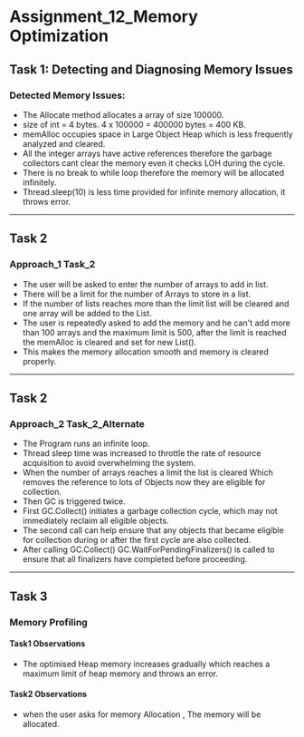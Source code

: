 ﻿# Assignment_12_Memory Optimization

## Task 1: Detecting and Diagnosing Memory Issues

### Detected Memory Issues:
* The Allocate method allocates a array of size 100000.
* size of int = 4 bytes. 4 x 100000 = 400000 bytes = 400 KB.
* memAlloc occupies space in Large Object Heap which is less frequently analyzed
and cleared.
* All the integer arrays have active references therefore the garbage collectors 
cant clear the memory even it checks LOH during the cycle.
* There is no break to while loop therefore the memory will be allocated infinitely.
* Thread.sleep(10) is less time provided for infinite memory allocation, it throws error.

--------------------------------------------------------
## Task 2

### Approach_1 Task_2
* The user will be asked to enter the number of arrays to add in list.
* There will be a limit for the number of Arrays to store in a list.
* If the number of lists reaches more than the limit list will be cleared and one array will be added to the List.
* The user is repeatedly asked to add the memory and he can't add more than 100 arrays and the maximum limit is 500,
after the limit is reached the memAlloc is cleared and set for new List<Array>().
* This makes the memory allocation smooth and memory is cleared properly.

--------------------------------------------------------
## Task 2

### Approach_2 Task_2_Alternate

* The Program runs an infinite loop.
* Thread sleep time was increased to throttle the rate of resource acquisition to avoid overwhelming the system.
* When the number of arrays reaches a limit the list is cleared Which removes the reference to lots of Objects now they are eligible for collection. 
* Then GC is triggered twice.
* First GC.Collect() initiates a garbage collection cycle, which may not immediately reclaim all eligible objects.
* The second call can help ensure that any objects that became eligible for collection during or after the first cycle are also collected.
* After calling GC.Collect() GC.WaitForPendingFinalizers() is called to ensure that all finalizers have completed before proceeding.

-------------------------------------------------------
## Task 3

### Memory Profiling

#### Task1 Observations

* The optimised Heap memory increases gradually which reaches a maximum limit of heap memory and throws an error.

#### Task2 Observations

* when the user asks for memory Allocation , The memory will be allocated.